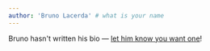 ```yaml
---
author: 'Bruno Lacerda' # what is your name
---
```


Bruno hasn't written his bio — [let him know you want one](mailto:bruno.lacerda@liferay.com)!
